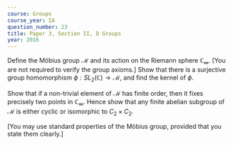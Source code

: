 ```yaml
---
course: Groups
course_year: IA
question_number: 23
title: Paper 3, Section II, D Groups
year: 2016
---
```




Define the Möbius group $\mathcal{M}$ and its action on the Riemann sphere $\mathbb{C}_{\infty}$. [You are not required to verify the group axioms.] Show that there is a surjective group homomorphism $\phi: S L_{2}(\mathbb{C}) \rightarrow \mathcal{M}$, and find the kernel of $\phi .$

Show that if a non-trivial element of $\mathcal{M}$ has finite order, then it fixes precisely two points in $\mathbb{C}_{\infty}$. Hence show that any finite abelian subgroup of $\mathcal{M}$ is either cyclic or isomorphic to $C_{2} \times C_{2}$.

[You may use standard properties of the Möbius group, provided that you state them clearly.]